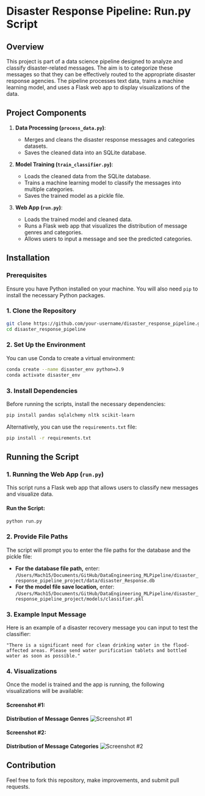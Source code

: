 # Disaster Response Pipeline: Run.py Script

## Overview

This project is part of a data science pipeline designed to analyze and classify disaster-related messages. The aim is to categorize these messages so that they can be effectively routed to the appropriate disaster response agencies. The pipeline processes text data, trains a machine learning model, and uses a Flask web app to display visualizations of the data.

## Project Components

1. **Data Processing (`process_data.py`)**:
   - Merges and cleans the disaster response messages and categories datasets.
   - Saves the cleaned data into an SQLite database.

2. **Model Training (`train_classifier.py`)**:
   - Loads the cleaned data from the SQLite database.
   - Trains a machine learning model to classify the messages into multiple categories.
   - Saves the trained model as a pickle file.

3. **Web App (`run.py`)**:
   - Loads the trained model and cleaned data.
   - Runs a Flask web app that visualizes the distribution of message genres and categories.
   - Allows users to input a message and see the predicted categories.

## Installation

### Prerequisites

Ensure you have Python installed on your machine. You will also need `pip` to install the necessary Python packages.

### 1. Clone the Repository

```bash
git clone https://github.com/your-username/disaster_response_pipeline.git
cd disaster_response_pipeline
```

### 2. Set Up the Environment

You can use Conda to create a virtual environment:

```bash
conda create --name disaster_env python=3.9
conda activate disaster_env
```

### 3. Install Dependencies

Before running the scripts, install the necessary dependencies:

```bash
pip install pandas sqlalchemy nltk scikit-learn
```

Alternatively, you can use the `requirements.txt` file:

```bash
pip install -r requirements.txt
```

## Running the Script

### 1. Running the Web App (`run.py`)

This script runs a Flask web app that allows users to classify new messages and visualize data.

#### Run the Script:

```bash
python run.py
```

### 2. Provide File Paths

The script will prompt you to enter the file paths for the database and the pickle file:

- **For the database file path,** enter: `/Users/Mach15/Documents/GitHub/DataEngineering_MLPipeline/disaster_response_pipeline_project/data/disaster_Response.db`
- **For the model file save location,** enter: `/Users/Mach15/Documents/GitHub/DataEngineering_MLPipeline/disaster_response_pipeline_project/models/classifier.pkl`

### 3. Example Input Message

Here is an example of a disaster recovery message you can input to test the classifier:

```plaintext
"There is a significant need for clean drinking water in the flood-affected areas. Please send water purification tablets and bottled water as soon as possible."
```

### 4. Visualizations

Once the model is trained and the app is running, the following visualizations will be available:

#### Screenshot #1: 
**Distribution of Message Genres**
![Screenshot #1](path/to/your/screenshot1.png)

#### Screenshot #2:
**Distribution of Message Categories**
![Screenshot #2](path/to/your/screenshot2.png)

## Contribution

Feel free to fork this repository, make improvements, and submit pull requests.

